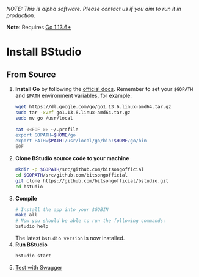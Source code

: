 _NOTE: This is alpha software. Please contact us if you aim to run it in production._

**Note**: Requires [Go 1.13.6+](https://golang.org/dl/)

# Install BStudio

## From Source
1. **Install Go** by following the [official docs](https://golang.org/doc/install). Remember to set your `$GOPATH` and `$PATH` environment variables, for example:
    ```bash
    wget https://dl.google.com/go/go1.13.6.linux-amd64.tar.gz
    sudo tar -xvzf go1.13.6.linux-amd64.tar.gz
    sudo mv go /usr/local
     
    cat <<EOF >> ~/.profile  
    export GOPATH=$HOME/go  
    export PATH=$PATH:/usr/local/go/bin:$HOME/go/bin  
    EOF
    ```
2. **Clone BStudio source code to your machine**
    ```bash
    mkdir -p $GOPATH/src/github.com/bitsongofficial
    cd $GOPATH/src/github.com/bitsongofficial
    git clone https://github.com/bitsongofficial/bstudio.git
    cd bstudio
    ```
3. **Compile**
    ```bash
    # Install the app into your $GOBIN
    make all
    # Now you should be able to run the following commands:
    bstudio help
    ```
    The latest `bstudio version` is now installed.
3. **Run BStudio**
	```bash
	bstudio start
	```
5. [Test with Swagger](http://localhost:1347/swagger/index.html)
